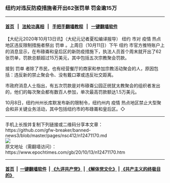 ### 纽约对违反防疫措施者开出62张罚单 罚金逾15万
------------------------

#### [首页](https://github.com/gfw-breaker/banned-news3/blob/master/README.md) &nbsp;&nbsp;|&nbsp;&nbsp; [法轮功真相](https://github.com/begood0513/basic/blob/master/README.md)  &nbsp;&nbsp;|&nbsp;&nbsp; [手把手翻墙教程](https://github.com/gfw-breaker/guides/wiki)  &nbsp;&nbsp;|&nbsp;&nbsp; [一键翻墙软件](https://github.com/gfw-breaker/nogfw/blob/master/README.md)  



<div><p>
 【大纪元2020年10月13日讯】（大纪元记者夏松编译报导）
 <ok href="https://www.epochtimes.com/gb/tag/%E7%BA%BD%E7%BA%A6.html">
  纽约
 </ok>
 市对
 <ok href="https://www.epochtimes.com/gb/tag/%E7%96%AB%E6%83%85.html">
  疫情
 </ok>
 热点地区违反限制措施者祭出
 <ok href="https://www.epochtimes.com/gb/tag/%E7%BD%9A%E5%8D%95.html">
  罚单
 </ok>
 。上周日（10月11日）下午
 <ok href="https://www.epochtimes.com/gb/tag/%E7%BA%BD%E7%BA%A6.html">
  纽约
 </ok>
 市官方推特账户上的消息显示，在布碌崙和皇后区的新防疫措施下，执法人员首个周末就开出了62张罚单，罚款总额超过15万美元，其中包括五次宗教聚会罚款。
</p>
<p>
 接到
 <ok href="https://www.epochtimes.com/gb/tag/%E7%BD%9A%E5%8D%95.html">
  罚单
 </ok>
 者除了市民，也有经营餐厅的商家和参加宗教活动聚会的人，原因包括：违反新的禁止聚会令、没有戴口罩或违反社交距离。
</p>
<p>
 市政府消息人士指出，有五次罚款是对布碌崙公园正统犹太教聚会的组织者发出的，他们的每次聚会都有数百人参加，单次最高罚款额达1.5万美元。
</p>
<p>
 10月8日，纽约州州长库默发布新的限制令，纽约州内
 <ok href="https://www.epochtimes.com/gb/tag/%E7%96%AB%E6%83%85.html">
  疫情
 </ok>
 热点地区禁止大型聚会和非关键业务活动，其中包括纽约市的布碌崙和皇后区。◇
</p>
</div>
<hr/>
手机上长按并复制下列链接或二维码分享本文章：<br/>
https://github.com/gfw-breaker/banned-news3/blob/master/pages/nsc412/n12471170.md <br/>
<a href='https://github.com/gfw-breaker/banned-news3/blob/master/pages/nsc412/n12471170.md'><img src='https://github.com/gfw-breaker/banned-news3/blob/master/pages/nsc412/n12471170.md.png'/></a> <br/>
原文地址（需翻墙访问）：https://www.epochtimes.com/gb/20/10/13/n12471170.htm


------------------------
#### [首页](https://github.com/gfw-breaker/banned-news3/blob/master/README.md) &nbsp;|&nbsp; [一键翻墙软件](https://github.com/gfw-breaker/nogfw/blob/master/README.md) &nbsp;| [《九评共产党》](https://github.com/gfw-breaker/9ping.md/blob/master/README.md#九评之一评共产党是什么) | [《解体党文化》](https://github.com/gfw-breaker/jtdwh.md/blob/master/README.md) | [《共产主义的终极目的》](https://github.com/gfw-breaker/gczydzjmd.md/blob/master/README.md)


<img src='http://gfw-breaker.win/banned-news3/pages/nsc412/n12471170.md' width='0px' height='0px'/>